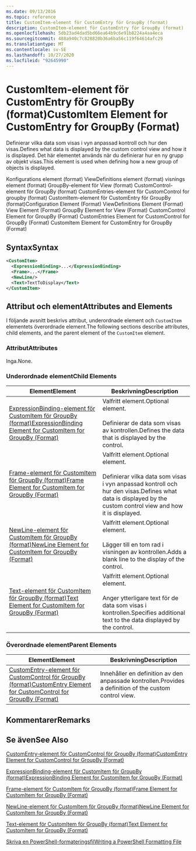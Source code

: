 ```yaml
---
ms.date: 09/13/2016
ms.topic: reference
title: CustomItem-element för CustomEntry för GroupBy (format)
description: CustomItem-element för CustomEntry för GroupBy (format)
ms.openlocfilehash: 5db23ad4dad5bd66ea64b9c6e91b8224a4aa4eca
ms.sourcegitcommit: 488a940c7c828820b36a6ba56c119f64614afc29
ms.translationtype: MT
ms.contentlocale: sv-SE
ms.lasthandoff: 10/27/2020
ms.locfileid: "92645990"
---
```

# <a name="customitem-element-for-customentry-for-groupby-format"></a><span data-ttu-id="8a5e2-103">CustomItem-element för CustomEntry för GroupBy (format)</span><span class="sxs-lookup"><span data-stu-id="8a5e2-103">CustomItem Element for CustomEntry for GroupBy (Format)</span></span>

<span data-ttu-id="8a5e2-104">Definierar vilka data som visas i vyn anpassad kontroll och hur den visas.</span><span class="sxs-lookup"><span data-stu-id="8a5e2-104">Defines what data is displayed by the custom control view and how it is displayed.</span></span> <span data-ttu-id="8a5e2-105">Det här elementet används när du definierar hur en ny grupp av objekt visas.</span><span class="sxs-lookup"><span data-stu-id="8a5e2-105">This element is used when defining how a new group of objects is displayed.</span></span>

<span data-ttu-id="8a5e2-106">Konfigurations element (format) ViewDefinitions element (format) visnings element (format) GroupBy-element för View (format) CustomControl-element för GroupBy (format) CustomEntries-element för CustomControl for groupby (format) CustomItem-element för CustomEntry för GroupBy (format)</span><span class="sxs-lookup"><span data-stu-id="8a5e2-106">Configuration Element (Format) ViewDefinitions Element (Format) View Element (Format) GroupBy Element for View (Format) CustomControl Element for GroupBy (Format) CustomEntries Element for CustomControl for GroupBy (Format) CustomItem Element for CustomEntry for GroupBy (Format)</span></span>

## <a name="syntax"></a><span data-ttu-id="8a5e2-107">Syntax</span><span class="sxs-lookup"><span data-stu-id="8a5e2-107">Syntax</span></span>

```xml
<CustomItem>
  <ExpressionBinding>...</ExpressionBinding>
  <Frame>...</Frame>
  <NewLine/>
  <Text>TextToDisplay</Text>
</CustomItem>
```

## <a name="attributes-and-elements"></a><span data-ttu-id="8a5e2-108">Attribut och element</span><span class="sxs-lookup"><span data-stu-id="8a5e2-108">Attributes and Elements</span></span>

<span data-ttu-id="8a5e2-109">I följande avsnitt beskrivs attribut, underordnade element och `CustomItem` elementets överordnade element.</span><span class="sxs-lookup"><span data-stu-id="8a5e2-109">The following sections describe attributes, child elements, and the parent element of the `CustomItem` element.</span></span>

### <a name="attributes"></a><span data-ttu-id="8a5e2-110">Attribut</span><span class="sxs-lookup"><span data-stu-id="8a5e2-110">Attributes</span></span>

<span data-ttu-id="8a5e2-111">Inga.</span><span class="sxs-lookup"><span data-stu-id="8a5e2-111">None.</span></span>

### <a name="child-elements"></a><span data-ttu-id="8a5e2-112">Underordnade element</span><span class="sxs-lookup"><span data-stu-id="8a5e2-112">Child Elements</span></span>

|<span data-ttu-id="8a5e2-113">Element</span><span class="sxs-lookup"><span data-stu-id="8a5e2-113">Element</span></span>|<span data-ttu-id="8a5e2-114">Beskrivning</span><span class="sxs-lookup"><span data-stu-id="8a5e2-114">Description</span></span>|
|-------------|-----------------|
|[<span data-ttu-id="8a5e2-115">ExpressionBinding-element för CustomItem för GroupBy (format)</span><span class="sxs-lookup"><span data-stu-id="8a5e2-115">ExpressionBinding Element for CustomItem for GroupBy (Format)</span></span>](./expressionbinding-element-for-customitem-for-groupby-format.md)|<span data-ttu-id="8a5e2-116">Valfritt element.</span><span class="sxs-lookup"><span data-stu-id="8a5e2-116">Optional element.</span></span><br /><br /> <span data-ttu-id="8a5e2-117">Definierar de data som visas av kontrollen.</span><span class="sxs-lookup"><span data-stu-id="8a5e2-117">Defines the data that is displayed by the control.</span></span>|
|[<span data-ttu-id="8a5e2-118">Frame-element för CustomItem för GroupBy (format)</span><span class="sxs-lookup"><span data-stu-id="8a5e2-118">Frame Element for CustomItem for GroupBy (Format)</span></span>](./frame-element-for-customitem-for-groupby-format.md)|<span data-ttu-id="8a5e2-119">Valfritt element.</span><span class="sxs-lookup"><span data-stu-id="8a5e2-119">Optional element.</span></span><br /><br /> <span data-ttu-id="8a5e2-120">Definierar vilka data som visas i vyn anpassad kontroll och hur den visas.</span><span class="sxs-lookup"><span data-stu-id="8a5e2-120">Defines what data is displayed by the custom control view and how it is displayed.</span></span>|
|[<span data-ttu-id="8a5e2-121">NewLine-element för CustomItem för GroupBy (format)</span><span class="sxs-lookup"><span data-stu-id="8a5e2-121">NewLine Element for CustomItem for GroupBy (Format)</span></span>](./newline-element-for-customitem-for-groupby-format.md)|<span data-ttu-id="8a5e2-122">Valfritt element.</span><span class="sxs-lookup"><span data-stu-id="8a5e2-122">Optional element.</span></span><br /><br /> <span data-ttu-id="8a5e2-123">Lägger till en tom rad i visningen av kontrollen.</span><span class="sxs-lookup"><span data-stu-id="8a5e2-123">Adds a blank line to the display of the control.</span></span>|
|[<span data-ttu-id="8a5e2-124">Text-element för CustomItem för GroupBy (format)</span><span class="sxs-lookup"><span data-stu-id="8a5e2-124">Text Element for CustomItem for GroupBy (Format)</span></span>](./text-element-for-customitem-for-groupby-format.md)|<span data-ttu-id="8a5e2-125">Valfritt element.</span><span class="sxs-lookup"><span data-stu-id="8a5e2-125">Optional element.</span></span><br /><br /> <span data-ttu-id="8a5e2-126">Anger ytterligare text för de data som visas i kontrollen.</span><span class="sxs-lookup"><span data-stu-id="8a5e2-126">Specifies additional text to the data displayed by the control.</span></span>|

### <a name="parent-elements"></a><span data-ttu-id="8a5e2-127">Överordnade element</span><span class="sxs-lookup"><span data-stu-id="8a5e2-127">Parent Elements</span></span>

|<span data-ttu-id="8a5e2-128">Element</span><span class="sxs-lookup"><span data-stu-id="8a5e2-128">Element</span></span>|<span data-ttu-id="8a5e2-129">Beskrivning</span><span class="sxs-lookup"><span data-stu-id="8a5e2-129">Description</span></span>|
|-------------|-----------------|
|[<span data-ttu-id="8a5e2-130">CustomEntry-element för CustomControl för GroupBy (format)</span><span class="sxs-lookup"><span data-stu-id="8a5e2-130">CustomEntry Element for CustomControl for GroupBy (Format)</span></span>](./customentry-element-for-customcontrol-for-groupby-format.md)|<span data-ttu-id="8a5e2-131">Innehåller en definition av den anpassade kontrollen.</span><span class="sxs-lookup"><span data-stu-id="8a5e2-131">Provides a definition of the custom control view.</span></span>|

## <a name="remarks"></a><span data-ttu-id="8a5e2-132">Kommentarer</span><span class="sxs-lookup"><span data-stu-id="8a5e2-132">Remarks</span></span>

## <a name="see-also"></a><span data-ttu-id="8a5e2-133">Se även</span><span class="sxs-lookup"><span data-stu-id="8a5e2-133">See Also</span></span>

[<span data-ttu-id="8a5e2-134">CustomEntry-element för CustomControl för GroupBy (format)</span><span class="sxs-lookup"><span data-stu-id="8a5e2-134">CustomEntry Element for CustomControl for GroupBy (Format)</span></span>](./customentry-element-for-customcontrol-for-groupby-format.md)

[<span data-ttu-id="8a5e2-135">ExpressionBinding-element för CustomItem för GroupBy (format)</span><span class="sxs-lookup"><span data-stu-id="8a5e2-135">ExpressionBinding Element for CustomItem for GroupBy (Format)</span></span>](./expressionbinding-element-for-customitem-for-groupby-format.md)

[<span data-ttu-id="8a5e2-136">Frame-element för CustomItem för GroupBy (format)</span><span class="sxs-lookup"><span data-stu-id="8a5e2-136">Frame Element for CustomItem for GroupBy (Format)</span></span>](./frame-element-for-customitem-for-groupby-format.md)

[<span data-ttu-id="8a5e2-137">NewLine-element för CustomItem för GroupBy (format)</span><span class="sxs-lookup"><span data-stu-id="8a5e2-137">NewLine Element for CustomItem for GroupBy (Format)</span></span>](./newline-element-for-customitem-for-groupby-format.md)

[<span data-ttu-id="8a5e2-138">Text-element för CustomItem för GroupBy (format)</span><span class="sxs-lookup"><span data-stu-id="8a5e2-138">Text Element for CustomItem for GroupBy (Format)</span></span>](./text-element-for-customitem-for-groupby-format.md)

[<span data-ttu-id="8a5e2-139">Skriva en PowerShell-formateringsfil</span><span class="sxs-lookup"><span data-stu-id="8a5e2-139">Writing a PowerShell Formatting File</span></span>](./writing-a-powershell-formatting-file.md)
